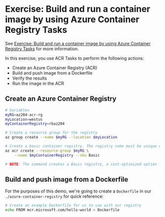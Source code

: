 # Exercise: Build and run a container image by using Azure Container Registry Tasks

See [Exercise: Build and run a container image by using Azure Container Registry Tasks](https://learn.microsoft.com/en-us/training/modules/publish-container-image-to-azure-container-registry/6-build-run-image-azure-container-registry) for more information.

In this exercise, you use ACR Tasks to perform the following actions:

- Create an Azure Container Registry (ACR)
- Build and push image from a Dockerfile
- Verify the results
- Run the image in the ACR

## Create an Azure Container Registry

```sh
# Variables
myRG=az204-acr-rg
myLocation=westus
myContainerRegistry=rbaz204

# Create a resource group for the registry
az group create --name $myRG --location $myLocation

# Create a basic container registry. The registry name must be unique within Azure, and contain 5-50 alphanumeric characters.
az acr create --resource-group $myRG \
    --name $myContainerRegistry --sku Basic

# NOTE: The command creates a Basic registry, a cost-optimized option for developers learning about Azure Container Registry.

```

## Build and push image from a Dockerfile

For the purposes of this demo, we're going to create a `Dockerfile` in our `./azure-container-registry` for quick reference:

```sh
# Create an example Dockerfile for us to use with our registry
echo FROM mcr.microsoft.com/hello-world > Dockerfile
```
